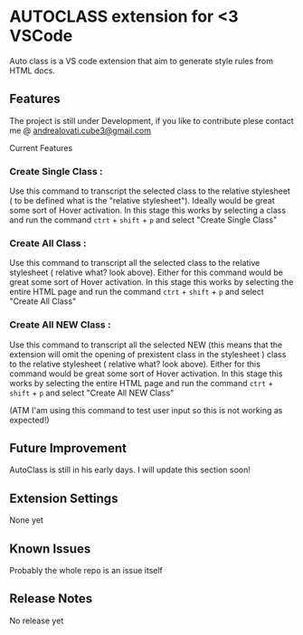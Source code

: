 # AUTOCLASS extension for <3 VSCode

Auto class is a VS code extension that aim to generate style rules from HTML docs.

## Features

The project is still under Development, if you like to contribute plese contact me @ andrealovati.cube3@gmail.com

Current Features

### Create Single Class :
Use this command to transcript the selected class to the relative stylesheet ( to be defined what is the "relative stylesheet"). Ideally would be great some sort of Hover activation. In this stage this works by selecting a class and run the command ```ctrt``` + ```shift``` + ```p``` and select "Create Single Class"

### Create All Class :
Use this command to transcript all the selected class to the relative stylesheet ( relative what? look above).
Either for this command would be great some sort of Hover activation. In this stage this works by selecting the entire HTML page and run the command ```ctrt``` + ```shift``` + ```p```  and select "Create All Class"

### Create All NEW Class :
Use this command to transcript all the selected NEW (this means that the extension will omit the opening of prexistent class in the stylesheet ) class to the relative stylesheet ( relative what? look above).
Either for this command would be great some sort of Hover activation. In this stage this works by selecting the entire HTML page and run the command ```ctrt``` + ```shift``` + ```p```  and select "Create All NEW Class"

(ATM I'am using this command to test user input so this is not working as expected!)


## Future Improvement 

AutoClass is still in his early days. I will update this section soon!

## Extension Settings

None yet

## Known Issues

Probably the whole repo is an issue itself

## Release Notes

No release yet
